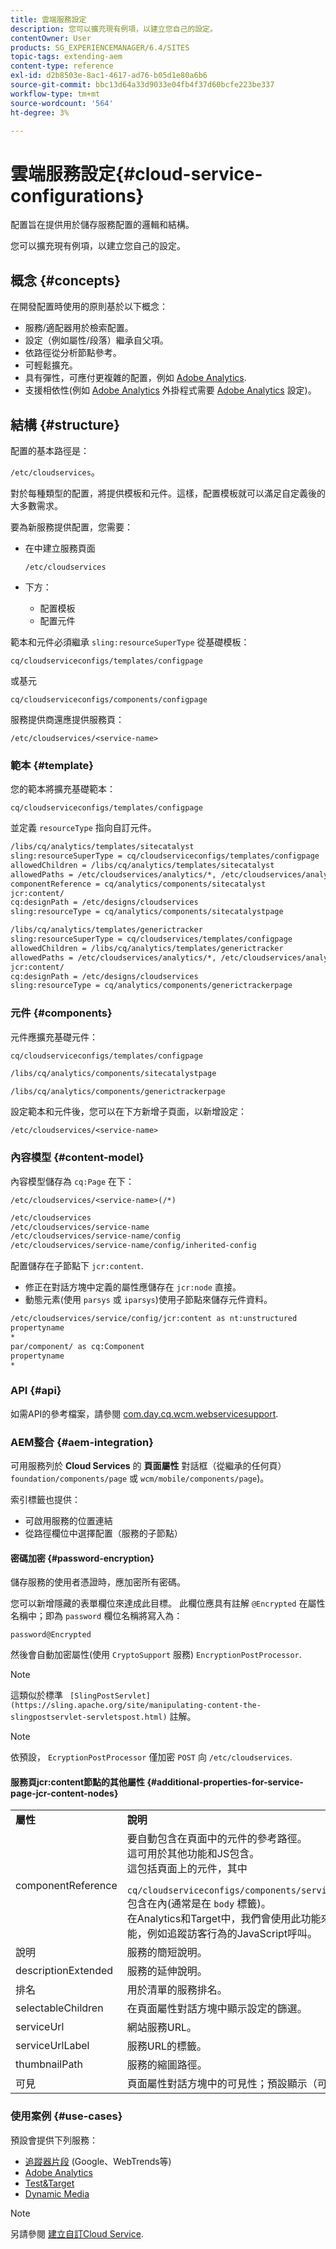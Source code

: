 ```yaml
---
title: 雲端服務設定
description: 您可以擴充現有例項，以建立您自己的設定。
contentOwner: User
products: SG_EXPERIENCEMANAGER/6.4/SITES
topic-tags: extending-aem
content-type: reference
exl-id: d2b8503e-8ac1-4617-ad76-b05d1e80a6b6
source-git-commit: bbc13d64a33d9033e04fb4f37d60bcfe223be337
workflow-type: tm+mt
source-wordcount: '564'
ht-degree: 3%

---
```


# 雲端服務設定{#cloud-service-configurations}

配置旨在提供用於儲存服務配置的邏輯和結構。

您可以擴充現有例項，以建立您自己的設定。

## 概念 {#concepts}

在開發配置時使用的原則基於以下概念：

* 服務/適配器用於檢索配置。
* 設定（例如屬性/段落）繼承自父項。
* 依路徑從分析節點參考。
* 可輕鬆擴充。
* 具有彈性，可應付更複雜的配置，例如 [Adobe Analytics](/help/sites-administering/marketing-cloud.md#integrating-with-adobe-analytics).
* 支援相依性(例如 [Adobe Analytics](/help/sites-administering/marketing-cloud.md#integrating-with-adobe-analytics) 外掛程式需要 [Adobe Analytics](/help/sites-administering/marketing-cloud.md#integrating-with-adobe-analytics) 設定)。

## 結構 {#structure}

配置的基本路徑是：

`/etc/cloudservices`。

對於每種類型的配置，將提供模板和元件。這樣，配置模板就可以滿足自定義後的大多數需求。

要為新服務提供配置，您需要：

* 在中建立服務頁面

   `/etc/cloudservices`

* 下方：

   * 配置模板
   * 配置元件

範本和元件必須繼承 `sling:resourceSuperType` 從基礎模板：

`cq/cloudserviceconfigs/templates/configpage`

或基元

`cq/cloudserviceconfigs/components/configpage`

服務提供商還應提供服務頁：

`/etc/cloudservices/<service-name>`

### 範本 {#template}

您的範本將擴充基礎範本：

`cq/cloudserviceconfigs/templates/configpage`

並定義 `resourceType` 指向自訂元件。

```xml
/libs/cq/analytics/templates/sitecatalyst
sling:resourceSuperType = cq/cloudserviceconfigs/templates/configpage
allowedChildren = /libs/cq/analytics/templates/sitecatalyst
allowedPaths = /etc/cloudservices/analytics/*, /etc/cloudservices/analytics/.*
componentReference = cq/analytics/components/sitecatalyst
jcr:content/
cq:designPath = /etc/designs/cloudservices
sling:resourceType = cq/analytics/components/sitecatalystpage

/libs/cq/analytics/templates/generictracker
sling:resourceSuperType = cq/cloudservices/templates/configpage
allowedChildren = /libs/cq/analytics/templates/generictracker
allowedPaths = /etc/cloudservices/analytics/*, /etc/cloudservices/analytics/.*
jcr:content/
cq:designPath = /etc/designs/cloudservices
sling:resourceType = cq/analytics/components/generictrackerpage
```

### 元件 {#components}

元件應擴充基礎元件：

`cq/cloudserviceconfigs/templates/configpage`

```xml
/libs/cq/analytics/components/sitecatalystpage

/libs/cq/analytics/components/generictrackerpage
```

設定範本和元件後，您可以在下方新增子頁面，以新增設定：

`/etc/cloudservices/<service-name>`

### 內容模型 {#content-model}

內容模型儲存為 `cq:Page` 在下：

`/etc/cloudservices/<service-name>(/*)`

```xml
/etc/cloudservices
/etc/cloudservices/service-name
/etc/cloudservices/service-name/config
/etc/cloudservices/service-name/config/inherited-config
```

配置儲存在子節點下 `jcr:content`.

* 修正在對話方塊中定義的屬性應儲存在 `jcr:node` 直接。
* 動態元素(使用 `parsys` 或 `iparsys`)使用子節點來儲存元件資料。

```xml
/etc/cloudservices/service/config/jcr:content as nt:unstructured
propertyname
*
par/component/ as cq:Component
propertyname
*
```

### API {#api}

如需API的參考檔案，請參閱 [com.day.cq.wcm.webservicesupport](https://helpx.adobe.com/experience-manager/6-4/sites/developing/using/reference-materials/javadoc/com/day/cq/wcm/webservicesupport/package-summary.html).

### AEM整合 {#aem-integration}

可用服務列於 **Cloud Services** 的 **頁面屬性** 對話框（從繼承的任何頁） `foundation/components/page` 或 `wcm/mobile/components/page`)。

索引標籤也提供：

* 可啟用服務的位置連結
* 從路徑欄位中選擇配置（服務的子節點）

#### 密碼加密 {#password-encryption}

儲存服務的使用者憑證時，應加密所有密碼。

您可以新增隱藏的表單欄位來達成此目標。 此欄位應具有註解 `@Encrypted` 在屬性名稱中；即為 `password` 欄位名稱將寫入為：

`password@Encrypted`

然後會自動加密屬性(使用 `CryptoSupport` 服務) `EncryptionPostProcessor`.

>[!NOTE]
>
>這類似於標準 ` [SlingPostServlet](https://sling.apache.org/site/manipulating-content-the-slingpostservlet-servletspost.html)` 註解。

>[!NOTE]
>
>依預設， `EcryptionPostProcessor` 僅加密 `POST` 向 `/etc/cloudservices`.

#### 服務頁jcr:content節點的其他屬性 {#additional-properties-for-service-page-jcr-content-nodes}

<table> 
 <tbody> 
  <tr> 
   <td><strong>屬性</strong></td> 
   <td><strong>說明</strong></td> 
  </tr> 
  <tr> 
   <td>componentReference</td> 
   <td>要自動包含在頁面中的元件的參考路徑。<br /> 這可用於其他功能和JS包含。<br /> 這包括頁面上的元件，其中<br /> <code> cq/cloudserviceconfigs/components/servicecomponents</code><br /> 包含在內(通常是在 <code>body</code> 標籤)。<br /> 在Analytics和Target中，我們會使用此功能來包含其他功能，例如追蹤訪客行為的JavaScript呼叫。</td> 
  </tr> 
  <tr> 
   <td>說明</td> 
   <td>服務的簡短說明。<br /> </td> 
  </tr> 
  <tr> 
   <td>descriptionExtended</td> 
   <td>服務的延伸說明。</td> 
  </tr> 
  <tr> 
   <td>排名</td> 
   <td>用於清單的服務排名。</td> 
  </tr> 
  <tr> 
   <td>selectableChildren</td> 
   <td>在頁面屬性對話方塊中顯示設定的篩選。</td> 
  </tr> 
  <tr> 
   <td>serviceUrl</td> 
   <td>網站服務URL。</td> 
  </tr> 
  <tr> 
   <td>serviceUrlLabel</td> 
   <td>服務URL的標籤。</td> 
  </tr> 
  <tr> 
   <td>thumbnailPath</td> 
   <td>服務的縮圖路徑。</td> 
  </tr> 
  <tr> 
   <td>可見</td> 
   <td>頁面屬性對話方塊中的可見性；預設顯示（可選）</td> 
  </tr> 
 </tbody> 
</table>

### 使用案例 {#use-cases}

預設會提供下列服務：

* [追蹤器片段](/help/sites-administering/external-providers.md) (Google、WebTrends等)
* [Adobe Analytics](/help/sites-administering/marketing-cloud.md#integrating-with-adobe-analytics)
* [Test&amp;Target](/help/sites-administering/marketing-cloud.md#integrating-with-adobe-target)
* [Dynamic Media](/help/sites-administering/marketing-cloud.md#integrating-with-scene)

>[!NOTE]
>
>另請參閱 [建立自訂Cloud Service](/help/sites-developing/extending-cloud-config-custom-cloud.md).
